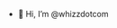 - 👋 Hi, I’m @whizzdotcom


<!---
whizzdotcom/whizzdotcom is a ✨ special ✨ repository because its `README.md` (this file) appears on your GitHub profile.
You can click the Preview link to take a look at your changes.
--->
